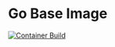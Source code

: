 # Go Base Image 
[![Container Build](https://github.com/Bane-NOR/golang/actions/workflows/docker-image.yml/badge.svg?branch=main)](https://github.com/Bane-NOR/golang/actions/workflows/docker-image.yml)
